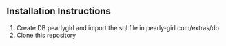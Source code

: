 Installation Instructions
-------------------------
1. Create DB pearlygirl and import the sql file in pearly-girl.com/extras/db
2. Clone this repository